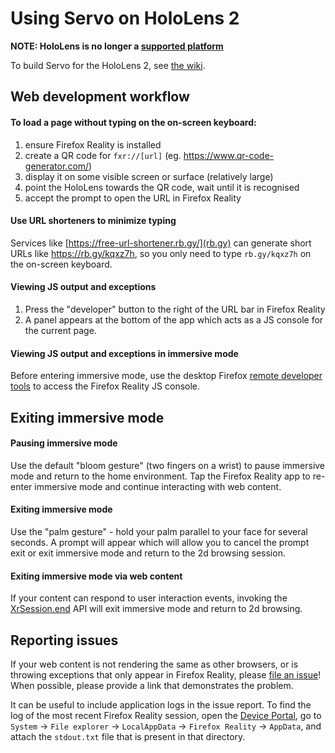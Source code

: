 # Using Servo on HoloLens 2

**NOTE: HoloLens is no longer a [supported platform](https://github.com/servo/project/blob/master/governance/tsc/tsc-2023-01-23.md#supported-platforms)**

To build Servo for the HoloLens 2, see [the wiki](https://github.com/servo/servo/wiki/Building-for-UWP).

## Web development workflow

#### To load a page without typing on the on-screen keyboard:
1. ensure Firefox Reality is installed
1. create a QR code for `fxr://[url]` (eg. https://www.qr-code-generator.com/)
1. display it on some visible screen or surface (relatively large)
1. point the HoloLens towards the QR code, wait until it is recognised
1. accept the prompt to open the URL in Firefox Reality

#### Use URL shorteners to minimize typing

Services like [https://free-url-shortener.rb.gy/](rb.gy) can generate short URLs like https://rb.gy/kqxz7h,
so you only need to type `rb.gy/kqxz7h` on the on-screen keyboard.

#### Viewing JS output and exceptions

1. Press the "developer" button to the right of the URL bar in Firefox Reality
1. A panel appears at the bottom of the app which acts as a JS console for the current page.

#### Viewing JS output and exceptions in immersive mode

Before entering immersive mode, use the desktop Firefox [remote developer tools](https://github.com/servo/servo/wiki/Devtools)
to access the Firefox Reality JS console.

## Exiting immersive mode

#### Pausing immersive mode

Use the default "bloom gesture" (two fingers on a wrist) to pause immersive mode and return to the home environment.
Tap the Firefox Reality app to re-enter immersive mode and continue interacting with web content.

#### Exiting immersive mode

Use the "palm gesture" - hold your palm parallel to your face for several seconds. A prompt will appear which
will allow you to cancel the prompt exit or exit immersive mode and return to the 2d browsing session.

#### Exiting immersive mode via web content

If your content can respond to user interaction events, invoking the [XrSession.end](https://immersive-web.github.io/webxr/#dom-xrsession-end)
API will exit immersive mode and return to 2d browsing.


## Reporting issues

If your web content is not rendering the same as other browsers, or is throwing exceptions that only appear in Firefox Reality,
please [file an issue](https://github.com/servo/servo/issues/new)! When possible, please provide a link that demonstrates the problem.

It can be useful to include application logs in the issue report. To find the log of the most recent Firefox Reality session,
open the [Device Portal](http://127.0.0.1:10080/), go to `System` -> `File explorer` -> `LocalAppData` -> `Firefox Reality` -> `AppData`,
and attach the `stdout.txt` file that is present in that directory.

